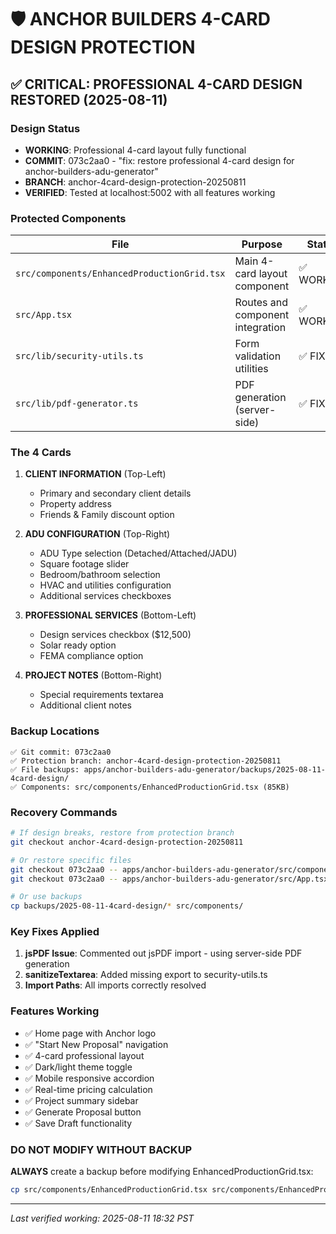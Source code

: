 # 🛡️ ANCHOR BUILDERS 4-CARD DESIGN PROTECTION

## ✅ CRITICAL: PROFESSIONAL 4-CARD DESIGN RESTORED (2025-08-11)

### Design Status
- **WORKING**: Professional 4-card layout fully functional
- **COMMIT**: 073c2aa0 - "fix: restore professional 4-card design for anchor-builders-adu-generator"
- **BRANCH**: anchor-4card-design-protection-20250811
- **VERIFIED**: Tested at localhost:5002 with all features working

### Protected Components
| File | Purpose | Status |
|------|---------|--------|
| `src/components/EnhancedProductionGrid.tsx` | Main 4-card layout component | ✅ WORKING |
| `src/App.tsx` | Routes and component integration | ✅ WORKING |
| `src/lib/security-utils.ts` | Form validation utilities | ✅ FIXED |
| `src/lib/pdf-generator.ts` | PDF generation (server-side) | ✅ FIXED |

### The 4 Cards
1. **CLIENT INFORMATION** (Top-Left)
   - Primary and secondary client details
   - Property address
   - Friends & Family discount option

2. **ADU CONFIGURATION** (Top-Right)  
   - ADU Type selection (Detached/Attached/JADU)
   - Square footage slider
   - Bedroom/bathroom selection
   - HVAC and utilities configuration
   - Additional services checkboxes

3. **PROFESSIONAL SERVICES** (Bottom-Left)
   - Design services checkbox ($12,500)
   - Solar ready option
   - FEMA compliance option

4. **PROJECT NOTES** (Bottom-Right)
   - Special requirements textarea
   - Additional client notes

### Backup Locations
```
✅ Git commit: 073c2aa0
✅ Protection branch: anchor-4card-design-protection-20250811
✅ File backups: apps/anchor-builders-adu-generator/backups/2025-08-11-4card-design/
✅ Components: src/components/EnhancedProductionGrid.tsx (85KB)
```

### Recovery Commands
```bash
# If design breaks, restore from protection branch
git checkout anchor-4card-design-protection-20250811

# Or restore specific files
git checkout 073c2aa0 -- apps/anchor-builders-adu-generator/src/components/EnhancedProductionGrid.tsx
git checkout 073c2aa0 -- apps/anchor-builders-adu-generator/src/App.tsx

# Or use backups
cp backups/2025-08-11-4card-design/* src/components/
```

### Key Fixes Applied
1. **jsPDF Issue**: Commented out jsPDF import - using server-side PDF generation
2. **sanitizeTextarea**: Added missing export to security-utils.ts
3. **Import Paths**: All imports correctly resolved

### Features Working
- ✅ Home page with Anchor logo
- ✅ "Start New Proposal" navigation
- ✅ 4-card professional layout
- ✅ Dark/light theme toggle
- ✅ Mobile responsive accordion
- ✅ Real-time pricing calculation
- ✅ Project summary sidebar
- ✅ Generate Proposal button
- ✅ Save Draft functionality

### DO NOT MODIFY WITHOUT BACKUP
**ALWAYS** create a backup before modifying EnhancedProductionGrid.tsx:
```bash
cp src/components/EnhancedProductionGrid.tsx src/components/EnhancedProductionGrid.backup-$(date +%Y%m%d-%H%M).tsx
```

---
_Last verified working: 2025-08-11 18:32 PST_